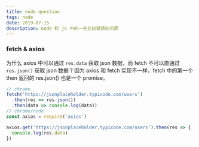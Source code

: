 ```yaml
---
title: node question
tags: node
date: 2019-07-15
description: node 和 js 中的一些比较疑惑的问题
---
```


### fetch & axios

为什么 axios 中可以通过 `res.data` 获取 json 数据，而 fetch 不可以直通过 `res.json()` 获取 json 数据 ?
因为 axios 和 fetch 实现不一样，fetch 中的第一个 then 返回的 res.json() 也是一个 promise。

```js
// chrome
fetch('https://jsonplaceholder.typicode.com/users')
  .then(res => res.json())
  .then(data => console.log(data))
// chrome/node
const axios = require('axios')

axios.get('https://jsonplaceholder.typicode.com/users').then(res => {
  console.log(res.data)
})
```
